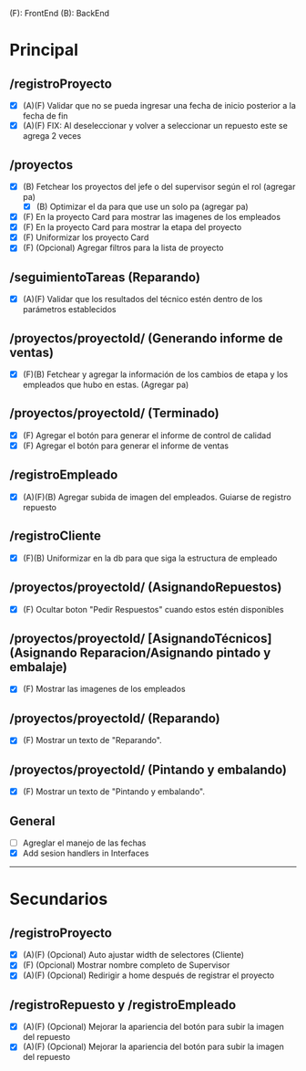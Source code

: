 (F): FrontEnd
(B): BackEnd

# Principal

## /registroProyecto

- [X] (A)(F) Validar que no se pueda ingresar una fecha de inicio posterior a la fecha de fin
- [X] (A)(F) FIX: Al deseleccionar y volver a seleccionar un repuesto este se agrega 2 veces

## /proyectos

- [X] (B) Fetchear los proyectos del jefe o del supervisor según el rol (agregar pa)
	- [X] (B) Optimizar el da para que use un solo pa (agregar pa)
- [X] (F) En la proyecto Card para mostrar las imagenes de los empleados
- [X] (F) En la proyecto Card para mostrar la etapa del proyecto
- [X] (F) Uniformizar los proyecto Card
- [X] (F) (Opcional) Agregar filtros para la lista de proyecto

## /seguimientoTareas (Reparando)

- [X] (A)(F) Validar que los resultados del técnico estén dentro de los parámetros establecidos

## /proyectos/proyectoId/ (Generando informe de ventas)

- [X] (F)(B) Fetchear y agregar la información de los cambios de etapa y los empleados que hubo en estas. (Agregar pa)

## /proyectos/proyectoId/ (Terminado)

- [X] (F) Agregar el botón para generar el informe de control de calidad
- [X] (F) Agregar el botón para generar el informe de ventas

## /registroEmpleado

- [X] (A)(F)(B) Agregar subida de imagen del empleados. Guiarse de registro repuesto

## /registroCliente

- [X] (F)(B) Uniformizar en la db para que siga la estructura de empleado

## /proyectos/proyectoId/ (AsignandoRepuestos)

- [X] (F) Ocultar boton "Pedir Respuestos" cuando estos estén disponibles

## /proyectos/proyectoId/ [AsignandoTécnicos] (Asignando Reparacion/Asignando pintado y embalaje)

- [X] (F) Mostrar las imagenes de los empleados

## /proyectos/proyectoId/ (Reparando)

- [X] (F) Mostrar un texto de "Reparando".

## /proyectos/proyectoId/ (Pintando y embalando)

- [X] (F) Mostrar un texto de "Pintando y embalando".

## General

- [ ] Agreglar el manejo de las fechas
- [X] Add sesion handlers in Interfaces

---

# Secundarios

## /registroProyecto

- [X] (A)(F) (Opcional) Auto ajustar width de selectores (Cliente)
- [X] (F) (Opcional) Mostrar nombre completo de Supervisor
- [X] (A)(F) (Opcional) Redirigir a home después de registrar el proyecto

## /registroRepuesto y /registroEmpleado

- [X] (A)(F) (Opcional) Mejorar la apariencia del botón para subir la imagen del repuesto
- [X] (A)(F) (Opcional) Mejorar la apariencia del botón para subir la imagen del repuesto